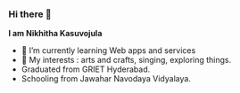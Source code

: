 ### Hi there 👋

 **I am Nikhitha Kasuvojula**

- 🌱 I’m currently learning Web apps and services
- 👯 My interests : arts and crafts, singing, exploring things.
- Graduated from GRIET Hyderabad.
- Schooling from Jawahar Navodaya Vidyalaya.
